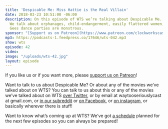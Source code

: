 ```yaml
---
title: 'Despicable Me: Miss Hattie is the Real Villain'
date: 2018-03-23 10:51:00 -06:00
description: On this episode of WTS we’re talking about Despicable Me. The first one.
  We talk about orphanages, child-endangerment, easily flattered women, and why Bee
  Gees dance parties are monstrous.
sponsor: "[Support us on Patreon](https://www.patreon.com/clockworkscast)"
mp3: https://podcasts-1.feedpress.co/17646/wts-042.mp3
show: wts
episode: 42
video: 
image: "/uploads/wts-42.jpg"
layout: episode
---
```


If you like us or if you want more, please [support us on Patreon](https://www.patreon.com/clockworkscast)!

Want to talk to us about Despicable Me? Or about any of the movies we’ve talked about on WTS? You can talk to us about this or any of the movies we’ve talked about on WTS [over Twitter](http://www.twitter.com/wtscast), or by email at waytooseriouslycast at gmail.com, or [in our subreddit](https://www.reddit.com/r/Goodstuff_fm/) or [on Facebook](http://www.facebook.com/wtscast), or [on instagram](https://www.instagram.com/waytooseriously/), or basically wherever there is stuff!

Want to know what’s coming up at WTS? We’ve got [a schedule](https://docs.google.com/document/d/1f6fvTgbzQOCUD_potL6mWClmSC3D2cOBgKz36OwSC68) planned for the next few episodes so you can always be prepared!
